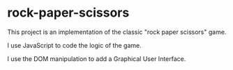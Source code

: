 # rock-paper-scissors

This project is an implementation of the classic "rock paper scissors" game.

I use JavaScript to code the logic of the game.

I use the DOM manipulation to add a Graphical User Interface.



